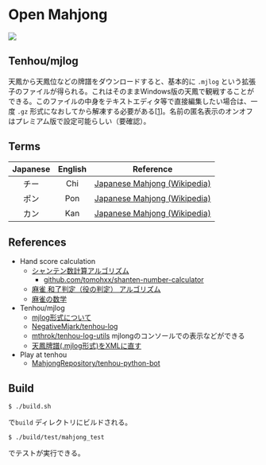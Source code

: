 # Open Mahjong

[![](./img/architecture.png)](https://docs.google.com/presentation/d/1lhb_sNix02Iyp0DI0Be5uuQub1W7CVbFiUdiDazG6tY/edit?usp=sharing)

## Tenhou/mjlog
天鳳から天鳳位などの牌譜をダウンロードすると、基本的に `.mjlog` という拡張子のファイルが得られる。これはそのままWindows版の天鳳で観戦することができる。このファイルの中身をテキストエディタ等で直接編集したい場合は、一度 `.gz` 形式になおしてから解凍する必要がある[[1](http://rausumaru.hatenablog.com/entry/2019/08/30/021154)]。名前の匿名表示のオンオフはプレミアム版で設定可能らしい（要確認）。

## Terms
| Japanese | English | Reference |
|:---:|:---:|:---:|
| チー | Chi  | [Japanese Mahjong (Wikipedia)](https://en.wikipedia.org/wiki/Japanese_Mahjong) |
| ポン | Pon  | [Japanese Mahjong (Wikipedia)](https://en.wikipedia.org/wiki/Japanese_Mahjong) |
| カン | Kan  | [Japanese Mahjong (Wikipedia)](https://en.wikipedia.org/wiki/Japanese_Mahjong) |

## References

- Hand score calculation
  - [シャンテン数計算アルゴリズム](https://qiita.com/tomo_hxx/items/75b5f771285e1334c0a5)
    - [github.com/tomohxx/shanten-number-calculator](https://github.com/tomohxx/shanten-number-calculator)
  - [麻雀 和了判定（役の判定） アルゴリズム](http://hp.vector.co.jp/authors/VA046927/mjscore/mjalgorism.html)
  - [麻雀の数学](http://www10.plala.or.jp/rascalhp/mjmath.htm)
- Tenhou/mjlog
  - [mjlog形式について](http://m77.hatenablog.com/entry/2017/05/21/214529)
  - [NegativeMjark/tenhou-log](https://github.com/NegativeMjark/tenhou-log)
  - [mthrok/tenhou-log-utils](https://github.com/mthrok/tenhou-log-utils) mjlongのコンソールでの表示などができる
  - [天鳳牌譜(.mjlog形式)をXMLに直す](http://rausumaru.hatenablog.com/entry/2019/08/30/021154)
- Play at tenhou
  - [MahjongRepository/tenhou-python-bot](https://github.com/MahjongRepository/tenhou-python-bot)
  
## Build

```
$ ./build.sh
```
で`build` ディレクトリにビルドされる。

```
$ ./build/test/mahjong_test
```
でテストが実行できる。


